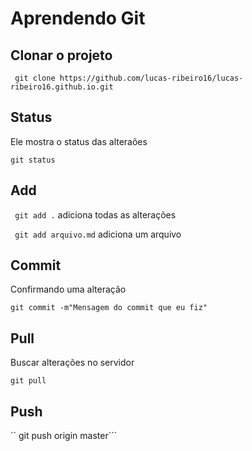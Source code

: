 # Aprendendo Git

## Clonar o projeto

``` git clone https://github.com/lucas-ribeiro16/lucas-ribeiro16.github.io.git```

## Status

Ele mostra o status das alteraões

  ```git status```

## Add

``` git add .``` adiciona todas as alterações

``` git add arquivo.md```   adiciona um arquivo

## Commit

Confirmando uma alteração

```git commit -m"Mensagem do commit que eu fiz"```

## Pull

Buscar alterações no servidor

```git pull```

## Push

`` git push origin master```
